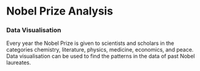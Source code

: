 # Nobel Prize Analysis
### Data Visualisation

Every year the Nobel Prize is given to scientists and scholars in the categories chemistry, literature, physics, medicine, economics, and peace. Data visualisation can be used to find the patterns in the data of past Nobel laureates.
